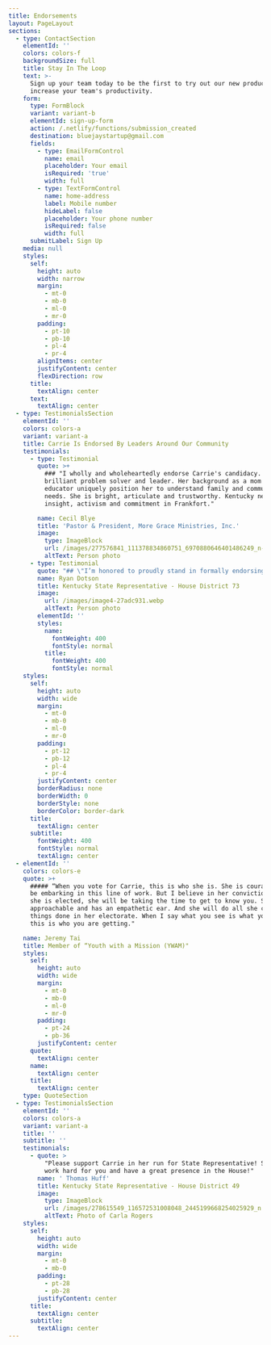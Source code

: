 ```yaml
---
title: Endorsements
layout: PageLayout
sections:
  - type: ContactSection
    elementId: ''
    colors: colors-f
    backgroundSize: full
    title: Stay In The Loop
    text: >-
      Sign up your team today to be the first to try out our new product to
      increase your team's productivity.
    form:
      type: FormBlock
      variant: variant-b
      elementId: sign-up-form
      action: /.netlify/functions/submission_created
      destination: bluejaystartup@gmail.com
      fields:
        - type: EmailFormControl
          name: email
          placeholder: Your email
          isRequired: 'true'
          width: full
        - type: TextFormControl
          name: home-address
          label: Mobile number
          hideLabel: false
          placeholder: Your phone number
          isRequired: false
          width: full
      submitLabel: Sign Up
    media: null
    styles:
      self:
        height: auto
        width: narrow
        margin:
          - mt-0
          - mb-0
          - ml-0
          - mr-0
        padding:
          - pt-10
          - pb-10
          - pl-4
          - pr-4
        alignItems: center
        justifyContent: center
        flexDirection: row
      title:
        textAlign: center
      text:
        textAlign: center
  - type: TestimonialsSection
    elementId: ''
    colors: colors-a
    variant: variant-a
    title: Carrie Is Endorsed By Leaders Around Our Community
    testimonials:
      - type: Testimonial
        quote: >+
          ### "I wholly and wholeheartedly endorse Carrie's candidacy. She is a
          brilliant problem solver and leader. Her background as a mom and
          educator uniquely position her to understand family and community
          needs. She is bright, articulate and trustworthy. Kentucky needs her
          insight, activism and commitment in Frankfort."

        name: Cecil Blye
        title: 'Pastor & President, More Grace Ministries, Inc.'
        image:
          type: ImageBlock
          url: /images/277576841_111378834860751_6970880646401486249_n-fb31f573.jpg
          altText: Person photo
      - type: Testimonial
        quote: "## \"I’m honored to proudly stand in formally endorsing Carrie Sanders McKeehan as State Representative of the 41st District.\_ Carrie will be an effective leader who will be a TRUE voice in Frankfort, making a positive impact on her district and state.\"\n\n"
        name: Ryan Dotson
        title: Kentucky State Representative - House District 73
        image:
          url: /images/image4-27adc931.webp
          altText: Person photo
        elementId: ''
        styles:
          name:
            fontWeight: 400
            fontStyle: normal
          title:
            fontWeight: 400
            fontStyle: normal
    styles:
      self:
        height: auto
        width: wide
        margin:
          - mt-0
          - mb-0
          - ml-0
          - mr-0
        padding:
          - pt-12
          - pb-12
          - pl-4
          - pr-4
        justifyContent: center
        borderRadius: none
        borderWidth: 0
        borderStyle: none
        borderColor: border-dark
      title:
        textAlign: center
      subtitle:
        fontWeight: 400
        fontStyle: normal
        textAlign: center
  - elementId: ''
    colors: colors-e
    quote: >+
      ##### “When you vote for Carrie, this is who she is. She is courageous to
      be embarking in this line of work. But I believe in her conviction and if
      she is elected, she will be taking the time to get to know you. She is
      approachable and has an empathetic ear. And she will do all she can to get
      things done in her electorate. When I say what you see is what you get,
      this is who you are getting."

    name: Jeremy Tai
    title: Member of “Youth with a Mission (YWAM)"
    styles:
      self:
        height: auto
        width: wide
        margin:
          - mt-0
          - mb-0
          - ml-0
          - mr-0
        padding:
          - pt-24
          - pb-36
        justifyContent: center
      quote:
        textAlign: center
      name:
        textAlign: center
      title:
        textAlign: center
    type: QuoteSection
  - type: TestimonialsSection
    elementId: ''
    colors: colors-a
    variant: variant-a
    title: ''
    subtitle: ''
    testimonials:
      - quote: >
          "Please support Carrie in her run for State Representative! She will
          work hard for you and have a great presence in the House!"
        name: ' Thomas Huff'
        title: Kentucky State Representative - House District 49
        image:
          type: ImageBlock
          url: /images/278615549_116572531008048_2445199668254025929_n.jpg
          altText: Photo of Carla Rogers
    styles:
      self:
        height: auto
        width: wide
        margin:
          - mt-0
          - mb-0
        padding:
          - pt-28
          - pb-28
        justifyContent: center
      title:
        textAlign: center
      subtitle:
        textAlign: center
---
```

